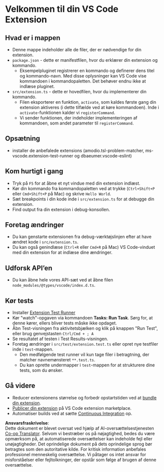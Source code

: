 <!--
CO_OP_TRANSLATOR_METADATA:
{
  "original_hash": "62b2632720dd39ef391d6b60b9b4bfb8",
  "translation_date": "2025-07-16T17:02:00+00:00",
  "source_file": "code/07.Lab/01/Apple/phi3ext/vsc-extension-quickstart.md",
  "language_code": "da"
}
-->
# Velkommen til din VS Code Extension

## Hvad er i mappen

* Denne mappe indeholder alle de filer, der er nødvendige for din extension.
* `package.json` - dette er manifestfilen, hvor du erklærer din extension og kommando.
  * Eksempelpluginet registrerer en kommando og definerer dens titel og kommando-navn. Med disse oplysninger kan VS Code vise kommandoen i kommandopaletten. Det behøver endnu ikke at indlæse pluginet.
* `src/extension.ts` - dette er hovedfilen, hvor du implementerer din kommando.
  * Filen eksporterer en funktion, `activate`, som kaldes første gang din extension aktiveres (i dette tilfælde ved at køre kommandoen). Inde i `activate`-funktionen kalder vi `registerCommand`.
  * Vi sender funktionen, der indeholder implementeringen af kommandoen, som andet parameter til `registerCommand`.

## Opsætning

* installer de anbefalede extensions (amodio.tsl-problem-matcher, ms-vscode.extension-test-runner og dbaeumer.vscode-eslint)

## Kom hurtigt i gang

* Tryk på `F5` for at åbne et nyt vindue med din extension indlæst.
* Kør din kommando fra kommandopaletten ved at trykke (`Ctrl+Shift+P` eller `Cmd+Shift+P` på Mac) og skrive `Hello World`.
* Sæt breakpoints i din kode inde i `src/extension.ts` for at debugge din extension.
* Find output fra din extension i debug-konsollen.

## Foretag ændringer

* Du kan genstarte extensionen fra debug-værktøjslinjen efter at have ændret kode i `src/extension.ts`.
* Du kan også genindlæse (`Ctrl+R` eller `Cmd+R` på Mac) VS Code-vinduet med din extension for at indlæse dine ændringer.

## Udforsk API’en

* Du kan åbne hele vores API-sæt ved at åbne filen `node_modules/@types/vscode/index.d.ts`.

## Kør tests

* Installer [Extension Test Runner](https://marketplace.visualstudio.com/items?itemName=ms-vscode.extension-test-runner)
* Kør "watch"-opgaven via kommandoen **Tasks: Run Task**. Sørg for, at denne kører, ellers bliver tests måske ikke opdaget.
* Åbn Test-visningen fra aktivitetsbjælken og klik på knappen "Run Test", eller brug genvejstasten `Ctrl/Cmd + ; A`
* Se resultatet af testen i Test Results-visningen.
* Foretag ændringer i `src/test/extension.test.ts` eller opret nye testfiler inde i `test`-mappen.
  * Den medfølgende test runner vil kun tage filer i betragtning, der matcher navnemønsteret `**.test.ts`.
  * Du kan oprette undermapper i `test`-mappen for at strukturere dine tests, som du ønsker.

## Gå videre

* Reducer extensionens størrelse og forbedr opstartstiden ved at [bundle din extension](https://code.visualstudio.com/api/working-with-extensions/bundling-extension).
* [Publicer din extension](https://code.visualstudio.com/api/working-with-extensions/publishing-extension) på VS Code extension marketplace.
* Automatiser builds ved at sætte [Continuous Integration](https://code.visualstudio.com/api/working-with-extensions/continuous-integration) op.

**Ansvarsfraskrivelse**:  
Dette dokument er blevet oversat ved hjælp af AI-oversættelsestjenesten [Co-op Translator](https://github.com/Azure/co-op-translator). Selvom vi bestræber os på nøjagtighed, bedes du være opmærksom på, at automatiserede oversættelser kan indeholde fejl eller unøjagtigheder. Det oprindelige dokument på dets oprindelige sprog bør betragtes som den autoritative kilde. For kritisk information anbefales professionel menneskelig oversættelse. Vi påtager os intet ansvar for misforståelser eller fejltolkninger, der opstår som følge af brugen af denne oversættelse.
